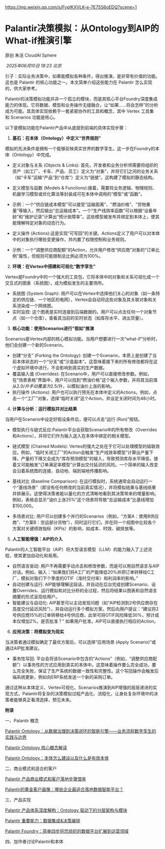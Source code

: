 https://mp.weixin.qq.com/s/FvpIKXVLK-e-7E75S6oEDQ?scene=1

# Palantir决策模拟：从Ontology到AIP的What-if推演引擎

原创 朱洁 CloudAI Sphere

 _2025年06月10日 18:23_ _北京_

引子：实际业务决策中，如果能模拟各种条件，得出推演，是非常有价值的功能。这也是 Palantir 的核心功能之一。本文简单介绍这些能力在 Palantir 怎么实现的，供大家参考。

Palantir的决策模拟功能并非一个孤立的模块，而是其核心平台Foundry深度集成能力的体现。它将数据、模型和业务操作无缝融合，让“如果……将会怎样”的分析成为可能。其具体实现依赖于一套紧密协作的工具和概念，其中 Vertex 工具集和 Scenarios 功能是核心。

以下是模拟功能在Palantir产品中从底层到前端的具体实现步骤：

1. **基石：在本体（Ontology）中定义“世界规则”**

模拟的先决条件是拥有一个能够反映真实世界的数字孪生。这一步在Foundry的本体（Ontology）中完成。

- 定义对象与关系 (Objects & Links): 首先，开发者和业务分析师需要将组织的资产（如工厂、卡车、产品、员工）定义为“对象”，并将它们之间的业务关系（如“卡车”运输“产品”到“仓库”）定义为“链接”。这构建了模拟的静态结构。
- 定义模型与函数 (Models & Functions):接着，需要将业务逻辑、物理规则、机器学习模型或优化算法等封装成可在本体中调用的“模型”或“函数”。

- 示例：一个“供应链成本模型”可以接受“运输距离”、“燃油价格”、“货物重量”等输入，然后输出“总运输成本”。一个“生产线效率函数”可以根据“设备年龄”和“维护记录”计算出“预计故障率”。这些模型被发布并绑定到本体上，使其能理解特定对象的动态行为。

- 定义操作 (Actions):这是实现“可写回”的关键。Actions定义了用户可以对本体中的对象执行哪些变更操作，并内置了权限控制和业务规则。

- 示例：一个“调整供应商配额”的Action，允许用户修改“供应商”对象的“订单比例”属性，但规则可能限制总比例必须为100%。  
    

  

2. **环境：在Vertex中搭建和可视化“数字孪生”**

Vertex是Foundry中的一个强大的工具包，它将本体中的对象和关系可视化成一个交互式的图表（系统图），成为模拟发生的主要场所。

- 系统图 (System Graph): 用户可以在Vertex中选择他们关心的对象（如一条特定的供应链、一个地区的电网），Vertex会自动将这些对象及其关联对象和关系渲染成一个网络图。
- 实时监控: 这个图表是实时连接到后端数据的。用户可以点击任何一个对象节点（如一个仓库），查看其当前的实时状态（如库存水平、进出货量）。

  

3. **核心功能：使用Scenarios进行“假如”推演**

Scenarios是Vertex内部的核心模拟功能。当用户想要进行一次“what-if”分析时，他们会创建一个新的Scenario。

- 创建“分支” (Forking the Ontology): 创建一个Scenario，本质上是创建了当前本体状态的一个“分支”或“沙盒副本”。这意味着接下来的所有修改都将在这个虚拟环境中进行，不会影响到真实的生产数据。
- 覆盖输入值 (Overrides): 在Scenario中，用户可以直接修改参数。例如，在“场景表格”界面中，用户可以找到“燃油价格”这个输入参数，并将其当前值从$2.0/升手动覆盖为$2.5/升，以模拟油价上涨的影响。
- 执行操作 (Actions): 用户也可以执行预先在本体中定义的Actions。例如，点击一个“工厂”对象，选择“临时关闭”这个Action，并设定关闭时间为48小时。

  

4. **计算与分析：运行模拟并对比结果**

当用户在Scenario中设定好假设条件后，便可以点击“运行 (Run)”按钮。

- 模型执行与链式反应:Palantir平台会获取Scenario中的所有修改（Overrides和Actions），并将它们作为输入送入在本体中绑定的相关模型。

- 链式模型 (Chained Models): Vertex的强大之处在于它可以处理模型的级联效应。例如，“临时关闭工厂”的Action会触发“生产线效率模型”计算出产量下降，产量的下降又会成为“库存预测模型”的输入，导致预测库存水平降低，接着又可能触发“订单满足率模型”计算出交付延迟的风险。一个简单的输入改变会沿着系统图的连接，自动地、端到端地传播影响。

- 基线对比 (Baseline Comparison): 在运行模拟时，系统通常会自动运行一个“基线场景”（即没有任何修改的当前真实情况），并将模拟结果与基线结果并排展示。这使得决策者能以量化的方式清晰地看到其决策带来的增量影响。例如，表格会显示“油价上涨25%”这个场景将导致“总运输成本”比基线增加$150,000。
- 多场景对比: 用户可以创建多个并行的Scenarios（例如，“方案A：使用B供应商”、“方案B：空运部分货物”），同时运行它们，并在同一个视图中比较各个方案对关键绩效指标（KPIs）的影响，如成本、时效、碳排放等。

  

5. **人工智能增强：AIP的介入**

Palantir的人工智能平台（AIP）将大型语言模型（LLM）的能力融入了上述流程，使其更加自动化和易用。

- 自然语言驱动: 用户不再需要手动点击和修改参数，而是可以用自然语言与AIP对话。例如，输入：“如果我们将A工厂的产能降低20%并把订单转移给C工厂，模拟对我们下个季度的OTIF（准时交付率）和利润率的影响。”
- 自动创建与运行: AIP能够理解这段话，并自动在后台完成创建Scenario、设置Overrides、运行模拟和对比分析的全过程，然后将结果以图表和自然语言摘要的形式呈现给用户。
- 智能建议与自动化: AIP甚至可以主动发现问题（如“AIP检测到2号供应商存在高度交付延迟风险”），并自动运行多个模拟方案，然后向用户提议：“建议将2号供应商15%的订单转移给4号供应商，此举可将OTIF风险降低30%，预计成本仅增加2%。是否批准？” 如果用户批准，AIP可以直接执行相应的Action。

  

6. **应用决策：将模拟变为现实**

当决策者通过模拟确定了最优方案后，可以选择“应用场景 (Apply Scenario)”或通过AIP批准建议。

- 事务性写回: 平台会将该Scenario中包含的“Actions”（例如，“调整供应商配额”）以事务性的方式应用到真实的本体中。这意味着操作要么完全成功，要么完全失败，保证了生产系统的数据一致性和完整性。这个写回操作会触发后端系统更新，例如向ERP系统发送一个新的采购订单。

通过这种从本体定义、Vertex可视化、Scenarios推演到AIP增强的层层递进的实现方式，Palantir将复杂的决策模拟过程产品化、流程化，让身处复杂环境中的决策者能够真正看清选择，预见未来。

**附录**

一、Palantir 概念

[Palantir Ontology：从数据治理到决策闭环的智能引擎——业务流程数字孪生的实践与边界](https://mp.weixin.qq.com/s?__biz=MzA3ODUxMzQxMA==&mid=2663999254&idx=1&sn=7472ca646c89858207a29caa384f5f0c&scene=21#wechat_redirect)

[Palantir Ontology 核心概念解读](https://mp.weixin.qq.com/s?__biz=MzA3ODUxMzQxMA==&mid=2663999299&idx=1&sn=2077cfec463033ac88fdf48b59d6d993&scene=21#wechat_redirect)

[Palantir Ontology：本体怎么建设以及什么是有效本体](https://mp.weixin.qq.com/s?__biz=MzA3ODUxMzQxMA==&mid=2663999285&idx=1&sn=698bc289b78fe869663ff7570172f114&scene=21#wechat_redirect)

二、商业模式和适合的客户

[Palantir 产品商业模式和客户落地步骤借鉴](https://mp.weixin.qq.com/s?__biz=MzA3ODUxMzQxMA==&mid=2663999304&idx=1&sn=02ad69230e358863731ec174f6e21f38&scene=21#wechat_redirect)

[Palantir的黄金客户画像：哪些企业最适合落地数据智能平台？](https://mp.weixin.qq.com/s?__biz=MzA3ODUxMzQxMA==&mid=2663999314&idx=1&sn=cdc00378ee17d018c518269d47ec7a3b&scene=21#wechat_redirect)

三、产品实现

[Palantir 产品体系深度解构：Ontology 驱动下的分层架构与模块](https://mp.weixin.qq.com/s?__biz=MzA3ODUxMzQxMA==&mid=2663999309&idx=1&sn=699da00c570200fb544b71550e9243af&scene=21#wechat_redirect)  

[Palantir 重要能力：数据集成&决策编排](https://mp.weixin.qq.com/s?__biz=MzA3ODUxMzQxMA==&mid=2663999309&idx=1&sn=699da00c570200fb544b71550e9243af&scene=21#wechat_redirect)

[Palantir Foundry：简单四步将您组织的数据平台扩展到运营领域](https://mp.weixin.qq.com/s?__biz=MzA3ODUxMzQxMA==&mid=2663999320&idx=1&sn=a8100bd8eb87306ecb0da99ef544cde9&scene=21#wechat_redirect)

四、加作者讨论Palantir和本体